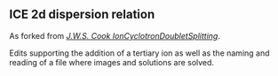 ## ICE 2d dispersion relation

As forked from *[J.W.S. Cook IonCyclotronDoubletSplitting](www.github.com/jwscook/IonCyclotronEmissionDoubletSplitting)*.

Edits supporting the addition of a tertiary ion as well as the naming and reading of a file where images and solutions are solved.
